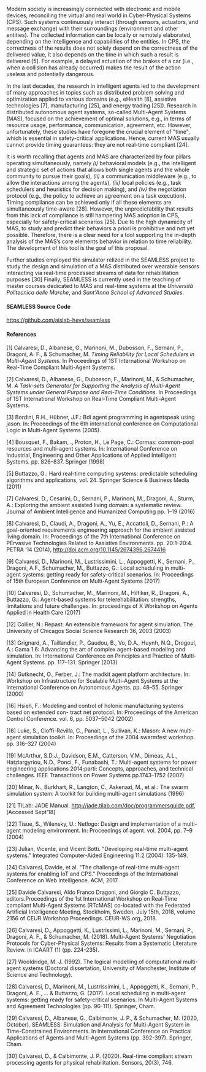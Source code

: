 Modern society is increasingly connected with electronic and mobile devices, reconciling the virtual and real world in Cyber-Physical Systems (CPS). Such systems continuously interact (through sensors, actuators, and message exchange) with their surroundings (environment and other entities). The collected information can be locally or remotely elaborated, depending on the intelligence and capabilities of the entities. In CPS, the correctness of the results does not solely depend on the correctness of the delivered value, it also depends on the time in which such a result is delivered [5]. For example, a delayed actuation of the brakes of a car (i.e., when a collision has already occurred) makes the result of the action useless and potentially dangerous.

In the last decades, the research in intelligent agents led to the development of many approaches in topics such as distributed problem solving and optimization applied to various domains (e.g., eHealth [8], assistive technologies [7], manufacturing [25], and energy trading [25]). Research in distributed autonomous agent systems, so-called Multi-Agent Systems (MAS), focused on the achievement of optimal solutions, e.g., in terms of resource usage, performance, communication, agreement, etc. However, unfortunately, these studies have foregone the crucial element of "time", which is essential in safety-critical applications. Hence, current MAS usually cannot provide timing guarantees: they are not real-time compliant [24]. 

It is worth recalling that agents and MAS are characterized by four pillars operating simultaneously, namely *(i)* behavioral models (e.g., the intelligent and strategic set of actions that allows both single agents and the whole community to pursue their goals), *(ii)* a communication middleware (e.g., to allow the interactions among the agents), *(iii)* local policies (e.g., task schedulers and heuristics for decision making), and *(iv)* the negotiation protocol (e.g., the policy to achieve an agreement on a task execution). Timing compliance can be achieved only if all these elements are simultaneously time-aware [28]. However, the unpredictability that results from this lack of compliance is still hampering MAS adoption in CPS, especially for safety-critical scenarios [25]. Due to the high dynamicity of MAS, to study and predict their behaviors a priori is prohibitive and not yet possible. Therefore, there is a clear need for a tool supporting the in-depth analysis of the MAS’s core elements behavior in relation to time reliability. The development of this tool is the goal of this proposal.

Further studies employed the simulator relized in the SEAMLESS project to study the design and simulation of a MAS distributed over wearable sensors interacting via real-time processed streams of data for rehabilitation purposes [30]
Finally, SEAMLESS is currently used in the teaching of master courses dedicated to MAS and real-time systems at the *Università Politecnica delle Marche*, and *Sant'Anna School of Advanced Studies*.

#### SEAMLESS Source Code
https://github.com/aislab-hevs/seamless

#### References

[1] Calvaresi, D., Albanese, G., Marinoni, M., Dubosson, F., Sernani, P., Dragoni, A. F., & Schumacher, M. 
*Timing Reliability for Local Schedulers in Multi-Agent Systems.*
In Proceedings of 1ST International Workshop on Real-Time Compliant Multi-Agent Systems.

[2] Calvaresi, D., Albanese, G., Dubosson, F., Marinoni, M., & Schumacher, M. 
*A Task-sets Generator for Supporting the Analysis of Multi-Agent Systems under General Purpose and Real-Time Conditions*.
In Proceedings of 1ST International Workshop on Real-Time Compliant Multi-Agent Systems.

[3] Bordini, R.H., Hübner, J.F.: Bdi agent programming in agentspeak using jason. In: Proceedings of the 6th international conference on Computational Logic in Multi-Agent Systems (2005).

[4] Bousquet, F., Bakam, ., Proton, H., Le Page, C.: Cormas: common-pool resources and multi-agent systems. In: International Conference on Industrial, Engineering and Other Applications of Applied Intelligent Systems. pp. 826–837. Springer (1998)

[5] Buttazzo, G.: Hard real-time computing systems: predictable scheduling algorithms and applications, vol. 24. Springer Science & Business Media (2011)

[7] Calvaresi, D., Cesarini, D., Sernani, P., Marinoni, M., Dragoni, A., Sturm, A.: Exploring the ambient assisted living domain: a systematic review. Journal of Ambient Intelligence and Humanized Computing pp. 1–19 (2016)

[8] Calvaresi, D., Claudi, A., Dragoni, A., Yu, E., Accattoli, D., Sernani, P.: A goal-oriented requirements engineering approach for the ambient assisted living domain. In: Proceedings of the 7th International Conference on PErvasive Technologies Related to Assistive Environments. pp. 20:1–20:4. PETRA ’14 (2014), http://doi.acm.org/10.1145/2674396.2674416

[9] Calvaresi, D., Marinoni, M., Lustrissimini, L., Appoggetti, K., Sernani, P., Dragoni, A.F.,
Schumacher, M., Buttazzo, G.: Local scheduling in multi-agent systems: getting ready for safety-critical scenarios. In: Proceedings of 15th European Conference on Multi-Agent Systems (2017)

[10] Calvaresi, D., Schumacher, M., Marinoni, M., Hilfiker, R., Dragoni, A., Buttazzo, G.: Agent-based systems for telerehabilitation: strengths, limitations and future challenges. In: proceedings of X Workshop on Agents Applied in Health Care (2017)

[12] Collier, N.: Repast: An extensible framework for agent simulation. The University of Chicagos Social Science Research 36, 2003 (2003)

[13] Grignard, A., Taillandier, P., Gaudou, B., Vo, D.A., Huynh, N.Q., Drogoul, A.: Gama 1.6:
Advancing the art of complex agent-based modeling and simulation. In: International Conference on Principles and Practice of Multi-Agent Systems. pp. 117–131. Springer (2013)

[14] Gutknecht, O., Ferber, J.: The madkit agent platform architecture. In: Workshop on Infrastructure for Scalable Multi-Agent Systems at the International Conference on Autonomous Agents. pp. 48–55. Springer (2000)

[16] Hsieh, F.: Modeling and control of holonic manufacturing systems based on extended con-
tract net protocol. In: Proceedings of the American Control Conference. vol. 6, pp. 5037–5042 (2002)

[18] Luke, S., Cioffi-Revilla, C., Panait, L., Sullivan, K.: Mason: A new multi-agent simulation
toolkit. In: Proceedings of the 2004 swarmfest workshop. pp. 316–327 (2004)

[19] McArthur, S.D.J., Davidson, E.M., Catterson, V.M., Dimeas, A.L., Hatziargyriou, N.D.,
Ponci, F., Funabashi, T.: Multi-agent systems for power engineering applications 2014;parti: Concepts, approaches, and technical challenges. IEEE Transactions on Power Systems pp.1743–1752 (2007)

[20] Minar, N., Burkhart, R., Langton, C., Askenazi, M., et al.: The swarm simulation system: A toolkit for building multi-agent simulations (1996)

[21] TILab: JADE Manual. http://jade.tilab.com/doc/programmersguide.pdf, [Accessed Sept’18]

[22] Tisue, S., Wilensky, U.: Netlogo: Design and implementation of a multi-agent modeling environment. In: Proceedings of agent. vol. 2004, pp. 7–9 (2004)

[23] Julian, Vicente, and Vicent Botti. "Developing real-time multi-agent systems." Integrated Computer-Aided Engineering 11.2 (2004): 135-149.

[24] Calvaresi, Davide, et al. "The challenge of real-time multi-agent systems for enabling IoT and CPS." Proceedings of the International Conference on Web Intelligence. ACM, 2017.

[25] Davide Calvaresi, Aldo Franco Dragoni, and Giorgio C. Buttazzo, editors.Proceedings of the 1st International Workshop on Real-Time compliant Multi-Agent Systems (RTcMAS) co-located with the Federated Artificial Intelligence Meeting, Stockholm, Sweden, July 15th, 2018, volume 2156 of CEUR Workshop Proceedings. CEUR-WS.org, 2018.

[26] Calvaresi, D., Appoggetti, K., Lustrissimi, L., Marinoni, M., Sernani, P., Dragoni, A. F., & Schumacher, M. (2018). Multi-Agent Systems' Negotiation Protocols for Cyber-Physical Systems: Results from a Systematic Literature Review. In ICAART (1) (pp. 224-235).

[27] Wooldridge, M. J. (1992). The logical modelling of computational multi-agent systems (Doctoral dissertation, University of Manchester, Institute of Science and Technology).

[28] Calvaresi, D., Marinoni, M., Lustrissimini, L., Appoggetti, K., Sernani, P., Dragoni, A. F., ... & Buttazzo, G. (2017). Local scheduling in multi-agent systems: getting ready for safety-critical scenarios. In Multi-Agent Systems and Agreement Technologies (pp. 96-111). Springer, Cham.

[29] Calvaresi, D., Albanese, G., Calbimonte, J. P., & Schumacher, M. (2020, October). SEAMLESS: Simulation and Analysis for Multi-Agent System in Time-Constrained Environments. In International Conference on Practical Applications of Agents and Multi-Agent Systems (pp. 392-397). Springer, Cham.

[30] Calvaresi, D., & Calbimonte, J. P. (2020). Real-time compliant stream processing agents for physical rehabilitation. Sensors, 20(3), 746.
